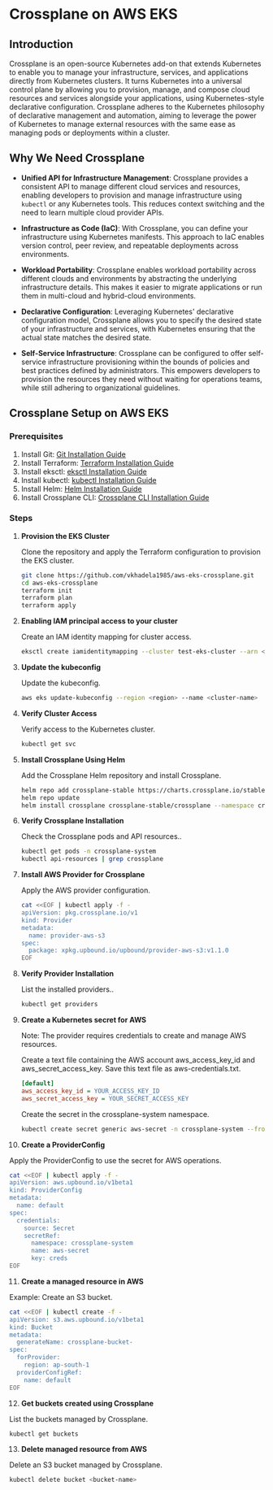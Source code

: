 # Crossplane on AWS EKS

## Introduction

Crossplane is an open-source Kubernetes add-on that extends Kubernetes to enable you to manage your infrastructure, services, and applications directly from Kubernetes clusters. It turns Kubernetes into a universal control plane by allowing you to provision, manage, and compose cloud resources and services alongside your applications, using Kubernetes-style declarative configuration. Crossplane adheres to the Kubernetes philosophy of declarative management and automation, aiming to leverage the power of Kubernetes to manage external resources with the same ease as managing pods or deployments within a cluster.

## Why We Need Crossplane

- **Unified API for Infrastructure Management**: Crossplane provides a consistent API to manage different cloud services and resources, enabling developers to provision and manage infrastructure using `kubectl` or any Kubernetes tools. This reduces context switching and the need to learn multiple cloud provider APIs.

- **Infrastructure as Code (IaC)**: With Crossplane, you can define your infrastructure using Kubernetes manifests. This approach to IaC enables version control, peer review, and repeatable deployments across environments.

- **Workload Portability**: Crossplane enables workload portability across different clouds and environments by abstracting the underlying infrastructure details. This makes it easier to migrate applications or run them in multi-cloud and hybrid-cloud environments.

- **Declarative Configuration**: Leveraging Kubernetes' declarative configuration model, Crossplane allows you to specify the desired state of your infrastructure and services, with Kubernetes ensuring that the actual state matches the desired state.

- **Self-Service Infrastructure**: Crossplane can be configured to offer self-service infrastructure provisioning within the bounds of policies and best practices defined by administrators. This empowers developers to provision the resources they need without waiting for operations teams, while still adhering to organizational guidelines.

## Crossplane Setup on AWS EKS

### Prerequisites

1. Install Git: [Git Installation Guide](https://github.com/git-guides/install-git)
2. Install Terraform: [Terraform Installation Guide](https://developer.hashicorp.com/terraform/tutorials/aws-get-started/install-cli)
3. Install eksctl: [eksctl Installation Guide](https://docs.aws.amazon.com/emr/latest/EMR-on-EKS-DevelopmentGuide/setting-up-eksctl.html)
4. Install kubectl: [kubectl Installation Guide](https://kubernetes.io/docs/tasks/tools/install-kubectl-linux/)
5. Install Helm: [Helm Installation Guide](https://helm.sh/docs/intro/install/)
6. Install Crossplane CLI: [Crossplane CLI Installation Guide](https://docs.crossplane.io/latest/cli/)

### Steps

1. **Provision the EKS Cluster**

   Clone the repository and apply the Terraform configuration to provision the EKS cluster.
   ```bash
   git clone https://github.com/vkhadela1985/aws-eks-crossplane.git
   cd aws-eks-crossplane
   terraform init
   terraform plan
   terraform apply
   ```
2. **Enabling IAM principal access to your cluster**
  
   Create an IAM identity mapping for cluster access.
   ```bash
   eksctl create iamidentitymapping --cluster test-eks-cluster --arn <iam-user-arn> --username <username> --group system:masters
   ```

3. **Update the kubeconfig**
  
   Update the kubeconfig.
   ```bash
   aws eks update-kubeconfig --region <region> --name <cluster-name>
   ```

4. **Verify Cluster Access**

   Verify access to the Kubernetes cluster.
   ```bash
   kubectl get svc
   ```

5. **Install Crossplane Using Helm**

   Add the Crossplane Helm repository and install Crossplane.
   ```bash
   helm repo add crossplane-stable https://charts.crossplane.io/stable
   helm repo update
   helm install crossplane crossplane-stable/crossplane --namespace crossplane-system --create-namespace
   ```

6. **Verify Crossplane Installation**

   Check the Crossplane pods and API resources..
   ```bash
   kubectl get pods -n crossplane-system
   kubectl api-resources | grep crossplane
   ```

7. **Install AWS Provider for Crossplane**

   Apply the AWS provider configuration.

   ```bash
   cat <<EOF | kubectl apply -f -
   apiVersion: pkg.crossplane.io/v1
   kind: Provider
   metadata:
     name: provider-aws-s3
   spec:
     package: xpkg.upbound.io/upbound/provider-aws-s3:v1.1.0
   EOF
   ```

8. **Verify Provider Installation**

   List the installed providers..
   ```bash
   kubectl get providers
   ```   

9. **Create a Kubernetes secret for AWS**

   Note: The provider requires credentials to create and manage AWS resources.

   Create a text file containing the AWS account aws_access_key_id and aws_secret_access_key. Save this text file as aws-credentials.txt.
   ```ini
   [default]
   aws_access_key_id = YOUR_ACCESS_KEY_ID
   aws_secret_access_key = YOUR_SECRET_ACCESS_KEY
   ```
   Create the secret in the crossplane-system namespace.
   ```bash
   kubectl create secret generic aws-secret -n crossplane-system --from-file=creds=./aws-credentials.txt
   ```   

10. **Create a ProviderConfig**

   Apply the ProviderConfig to use the secret for AWS operations.
   ```bash
   cat <<EOF | kubectl apply -f -
   apiVersion: aws.upbound.io/v1beta1
   kind: ProviderConfig
   metadata:
     name: default
   spec:
     credentials:
       source: Secret
       secretRef:
         namespace: crossplane-system
         name: aws-secret
         key: creds
   EOF
   ``` 

11. **Create a managed resource in AWS**

   Example: Create an S3 bucket.
   ```bash
   cat <<EOF | kubectl create -f -
   apiVersion: s3.aws.upbound.io/v1beta1
   kind: Bucket
   metadata:
     generateName: crossplane-bucket-
   spec:
     forProvider:
       region: ap-south-1
     providerConfigRef:
       name: default
   EOF
   ```     

12. **Get buckets created using Crossplane**

   List the buckets managed by Crossplane.
   ```bash
   kubectl get buckets
   ```        

13. **Delete managed resource from AWS**

   Delete an S3 bucket managed by Crossplane.
   ```bash
   kubectl delete bucket <bucket-name>
   ```         
